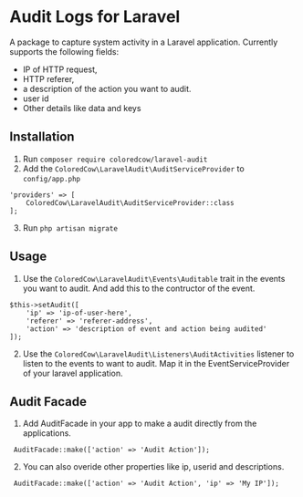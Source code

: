 # Audit Logs for Laravel

A package to capture system activity in a Laravel application. Currently supports the following fields:
- IP of HTTP request,
- HTTP referer,
- a description of the action you want to audit.
- user id
- Other details like data and keys

## Installation

1. Run `composer require coloredcow/laravel-audit`
2. Add the `ColoredCow\LaravelAudit\AuditServiceProvider` to `config/app.php`
```
'providers' => [
    ColoredCow\LaravelAudit\AuditServiceProvider::class
];
```
3. Run `php artisan migrate`


## Usage

1. Use the `ColoredCow\LaravelAudit\Events\Auditable` trait in the events you want to audit. And add this to the contructor of the event.
```
$this->setAudit([
    'ip' => 'ip-of-user-here',
    'referer' => 'referer-address',
    'action' => 'description of event and action being audited'
]);
```
2. Use the `ColoredCow\LaravelAudit\Listeners\AuditActivities` listener to listen to the events to want to audit. Map it in the EventServiceProvider of your laravel application.

## Audit Facade

1. Add AuditFacade in your app to make a audit directly from the applications.

```
 AuditFacade::make(['action' => 'Audit Action']);
```
2. You can also overide other properties like ip, userid and descriptions.

```
 AuditFacade::make(['action' => 'Audit Action', 'ip' => 'My IP']);
```

